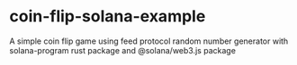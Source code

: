 # coin-flip-solana-example
A simple coin flip game using feed protocol random number generator with solana-program rust package and @solana/web3.js package
